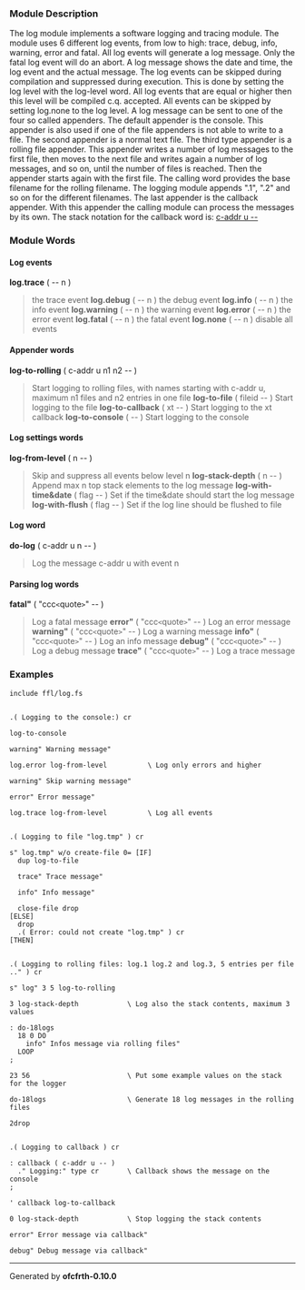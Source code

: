 ### Module Description ###
The log module implements a software logging and tracing module.
The module uses 6 different log events, from low to high: trace, debug,
info, warning, error and fatal. All log events will generate a log message.
Only the fatal log event will do an abort. A log message shows the
date and time, the log event and the actual message. The log events can be
skipped during compilation and suppressed during execution. This is done
by setting the log level with the log-level word. All log events that are
equal or higher then this level will be compiled c.q. accepted. All events
can be skipped by setting log.none to the log level.
A log message can be sent to one of the four so called appenders. The
default appender is the console. This appender is also used if one of the
file appenders is not able to write to a file. The second appender is a
normal text file. The third type appender is a rolling file appender. This
appender writes a number of log messages to the first file, then moves to
the next file and writes again a number of log messages, and so on, until
the number of files is reached. Then the appender starts again with the
first file. The calling word provides the base filename for the rolling
filename. The logging module appends ".1", ".2" and so on for the
different filenames. The last appender is the callback appender. With this
appender the calling module can process the messages by its own. The stack
notation for the callback word is: [c-addr u -- ](.md)

### Module Words ###
#### Log events ####
**log.trace** ( -- n )
> the trace event
**log.debug** ( -- n )
> the debug event
**log.info** ( -- n )
> the info event
**log.warning** ( -- n )
> the warning event
**log.error** ( -- n )
> the error event
**log.fatal** ( -- n )
> the fatal event
**log.none** ( -- n )
> disable all events
#### Appender words ####
**log-to-rolling** ( c-addr u n1 n2 -- )
> Start logging to rolling files, with names starting with c-addr u, maximum n1 files and n2 entries in one file
**log-to-file** ( fileid -- )
> Start logging to the file
**log-to-callback** ( xt -- )
> Start logging to the xt callback
**log-to-console** ( -- )
> Start logging to the console
#### Log settings words ####
**log-from-level** ( n -- )
> Skip and suppress all events below level n
**log-stack-depth** ( n -- )
> Append max n top stack elements to the log message
**log-with-time&date** ( flag -- )
> Set if the time&date should start the log message
**log-with-flush** ( flag -- )
> Set if the log line should be flushed to file
#### Log word ####
**do-log** ( c-addr u n -- )
> Log the message c-addr u with event n
#### Parsing log words ####
**fatal"** ( "ccc`<`quote`>`" -- )
> Log a fatal message
**error"** ( "ccc`<`quote`>`" -- )
> Log an error message
**warning"** ( "ccc`<`quote`>`" -- )
> Log a warning message
**info"** ( "ccc`<`quote`>`" -- )
> Log an info message
**debug"** ( "ccc`<`quote`>`" -- )
> Log a debug message
**trace"** ( "ccc`<`quote`>`" -- )
> Log a trace message
### Examples ###
```
include ffl/log.fs


.( Logging to the console:) cr

log-to-console

warning" Warning message"

log.error log-from-level          \ Log only errors and higher

warning" Skip warning message"

error" Error message"

log.trace log-from-level          \ Log all events


.( Logging to file "log.tmp" ) cr

s" log.tmp" w/o create-file 0= [IF]
  dup log-to-file

  trace" Trace message"

  info" Info message"

  close-file drop
[ELSE]
  drop
  .( Error: could not create "log.tmp" ) cr
[THEN]


.( Logging to rolling files: log.1 log.2 and log.3, 5 entries per file .." ) cr

s" log" 3 5 log-to-rolling

3 log-stack-depth            \ Log also the stack contents, maximum 3 values

: do-18logs
  18 0 DO
    info" Infos message via rolling files"
  LOOP
;

23 56                        \ Put some example values on the stack for the logger

do-18logs                    \ Generate 18 log messages in the rolling files

2drop


.( Logging to callback ) cr

: callback ( c-addr u -- )
  ." Logging:" type cr       \ Callback shows the message on the console
;

' callback log-to-callback

0 log-stack-depth            \ Stop logging the stack contents

error" Error message via callback"

debug" Debug message via callback"

```

---

Generated by **ofcfrth-0.10.0**
